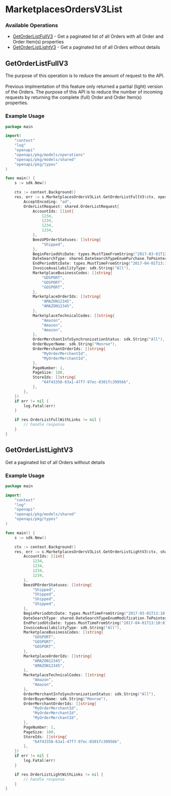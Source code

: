 # MarketplacesOrdersV3List

### Available Operations

* [GetOrderListFullV3](#getorderlistfullv3) - Get a paginated list of all Orders with all Order and Order Item(s) properties
* [GetOrderListLightV3](#getorderlistlightv3) - Get a paginated list of all Orders without details

## GetOrderListFullV3

The purpose of this operation is to reduce the amount of request to the API.\
\
Previous implmentation of this feature only returned a partial (light) version of the Orders. The purpose of this API is to reduce the number of incoming requests by returning the complete (full) Order and Order Item(s) properties.


### Example Usage

```go
package main

import(
	"context"
	"log"
	"openapi"
	"openapi/pkg/models/operations"
	"openapi/pkg/models/shared"
	"openapi/pkg/types"
)

func main() {
    s := sdk.New()

    ctx := context.Background()
    res, err := s.MarketplacesOrdersV3List.GetOrderListFullV3(ctx, operations.GetOrderListFullV3Request{
        AcceptEncoding: "ad",
        OrderListRequest: shared.OrderListRequest{
            AccountIds: []int{
                1234,
                1234,
                1234,
                1234,
            },
            BeezUPOrderStatuses: []string{
                "Shipped",
            },
            BeginPeriodUtcDate: types.MustTimeFromString("2017-03-01T13:10:01Z"),
            DateSearchType: shared.DateSearchTypeEnumPurchase.ToPointer(),
            EndPeriodUtcDate: types.MustTimeFromString("2017-04-01T13:10:01Z"),
            InvoiceAvailabilityType: sdk.String("All"),
            MarketplaceBusinessCodes: []string{
                "GOSPORT",
                "GOSPORT",
                "GOSPORT",
            },
            MarketplaceOrderIds: []string{
                "AMAZON12345",
                "AMAZON12345",
            },
            MarketplaceTechnicalCodes: []string{
                "Amazon",
                "Amazon",
                "Amazon",
            },
            OrderMerchantInfoSynchronizationStatus: sdk.String("All"),
            OrderBuyerName: sdk.String("Monroe"),
            OrderMerchantOrderIds: []string{
                "MyOrderMerchantId",
                "MyOrderMerchantId",
            },
            PageNumber: 1,
            PageSize: 100,
            StoreIds: []string{
                "64f43358-63a1-47f7-97ec-0301fc39956b",
            },
        },
    })
    if err != nil {
        log.Fatal(err)
    }

    if res.OrderListFullWithLinks != nil {
        // handle response
    }
}
```

## GetOrderListLightV3

Get a paginated list of all Orders without details

### Example Usage

```go
package main

import(
	"context"
	"log"
	"openapi"
	"openapi/pkg/models/shared"
	"openapi/pkg/types"
)

func main() {
    s := sdk.New()

    ctx := context.Background()
    res, err := s.MarketplacesOrdersV3List.GetOrderListLightV3(ctx, shared.OrderListRequest{
        AccountIds: []int{
            1234,
            1234,
            1234,
            1234,
        },
        BeezUPOrderStatuses: []string{
            "Shipped",
            "Shipped",
            "Shipped",
            "Shipped",
        },
        BeginPeriodUtcDate: types.MustTimeFromString("2017-03-01T13:10:01Z"),
        DateSearchType: shared.DateSearchTypeEnumModification.ToPointer(),
        EndPeriodUtcDate: types.MustTimeFromString("2017-04-01T13:10:01Z"),
        InvoiceAvailabilityType: sdk.String("All"),
        MarketplaceBusinessCodes: []string{
            "GOSPORT",
            "GOSPORT",
            "GOSPORT",
        },
        MarketplaceOrderIds: []string{
            "AMAZON12345",
            "AMAZON12345",
        },
        MarketplaceTechnicalCodes: []string{
            "Amazon",
            "Amazon",
        },
        OrderMerchantInfoSynchronizationStatus: sdk.String("All"),
        OrderBuyerName: sdk.String("Monroe"),
        OrderMerchantOrderIds: []string{
            "MyOrderMerchantId",
            "MyOrderMerchantId",
            "MyOrderMerchantId",
        },
        PageNumber: 1,
        PageSize: 100,
        StoreIds: []string{
            "64f43358-63a1-47f7-97ec-0301fc39956b",
        },
    })
    if err != nil {
        log.Fatal(err)
    }

    if res.OrderListLightWithLinks != nil {
        // handle response
    }
}
```
